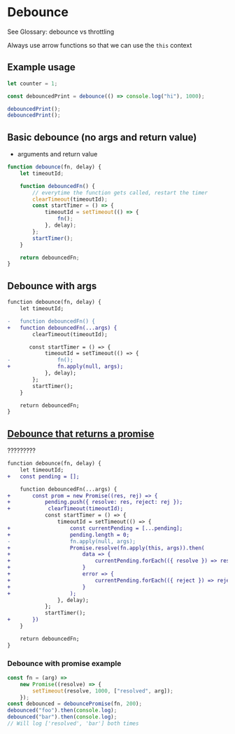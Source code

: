 # Debounce

See Glossary: debounce vs throttling

Always use arrow functions so that we can use the `this` context

## Example usage

```javascript title="usage.js"
let counter = 1;

const debouncedPrint = debounce(() => console.log("hi"), 1000);

debouncedPrint();
debouncedPrint();
```

## Basic debounce (no args and return value)

-   arguments and return value

```javascript title="debouncev1.js"
function debounce(fn, delay) {
    let timeoutId;

    function debouncedFn() {
        // everytime the function gets called, restart the timer
        clearTimeout(timeoutId);
        const startTimer = () => {
            timeoutId = setTimeout(() => {
                fn();
            }, delay);
        };
        startTimer();
    }

    return debouncedFn;
}
```

## Debounce with args

```diff
function debounce(fn, delay) {
    let timeoutId;

-   function debouncedFn() {
+   function debouncedFn(...args) {
        clearTimeout(timeoutId);

       const startTimer = () => {
            timeoutId = setTimeout(() => {
-               fn();
+               fn.apply(null, args);
            }, delay);
        };
        startTimer();
    }

    return debouncedFn;
}
```

## [Debounce that returns a promise](https://www.30secondsofcode.org/js/s/debounce-promise)

?????????

```diff
function debounce(fn, delay) {
    let timeoutId;
+   const pending = [];

    function debouncedFn(...args) {
+       const prom = new Promise((res, rej) => {
+           pending.push({ resolve: res, reject: rej });
+            clearTimeout(timeoutId);
            const startTimer = () => {
                timeoutId = setTimeout(() => {
+                   const currentPending = [...pending];
+                   pending.length = 0;
-                   fn.apply(null, args);
+                   Promise.resolve(fn.apply(this, args)).then(
+                       data => {
+                           currentPending.forEach(({ resolve }) => resolve(data))
+                       }
+                       error => {
+                           currentPending.forEach(({ reject }) => reject(error));
+                       }
+                   );
                }, delay);
            };
            startTimer();
+       })
    }

    return debouncedFn;
}
```

### Debounce with promise example

```javascript
const fn = (arg) =>
    new Promise((resolve) => {
        setTimeout(resolve, 1000, ["resolved", arg]);
    });
const debounced = debouncePromise(fn, 200);
debounced("foo").then(console.log);
debounced("bar").then(console.log);
// Will log ['resolved', 'bar'] both times
```

